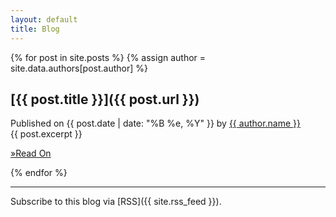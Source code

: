 ```yaml
---
layout: default
title: Blog
---
```


<div class="blog-posts">
 {% for post in site.posts %}
 {% assign author = site.data.authors[post.author] %}
 <div class="post" markdown="1">

## [{{ post.title }}]({{ post.url }})

<div class="post-info">
  Published on <span class="date">{{ post.date | date: "%B %e, %Y" }}</span> by
  <a class="author" href="http://twitter.com/{{author.twitter}}">
    {{ author.name }}
  </a>
</div>


<div class="post-content">
  {{ post.excerpt }}
  
  <a href="{{ post.url }}">&raquo;Read On</a>
</div>

 </div>
 {% endfor %}
</div>

<hr />
<div class="post-subscribe" markdown="1">
  Subscribe to this blog via
  [RSS]({{ site.rss_feed }}).
</div>
